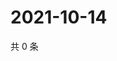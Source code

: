 # 2021-10-14

共 0 条

<!-- BEGIN WEIBO -->
<!-- 最后更新时间 Thu Oct 14 2021 11:00:41 GMT+0800 (China Standard Time) -->

<!-- END WEIBO -->

